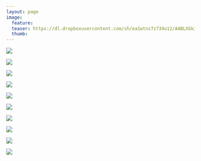```yaml
---
layout: page
image:
  feature:
  teaser: https://dl.dropboxusercontent.com/sh/ea1wtnz7z734o12/AABLXGk3cPXAkaNIov0mXFOia/luontokuvat/kes%C3%A4/2/DSC33119-245px.jpg
  thumb:
---
```


[![](https://dl.dropboxusercontent.com/sh/ea1wtnz7z734o12/AACfBLAke7Z0DiIf2EzUO1yba/luontokuvat/kes%C3%A4/2/DSC33131-800px.jpg)](https://dl.dropboxusercontent.com/sh/ea1wtnz7z734o12/AABedAwdn4LwBbKJHm6zuqJva/luontokuvat/kes%C3%A4/2/DSC33131.jpg)

[![](https://dl.dropboxusercontent.com/sh/ea1wtnz7z734o12/AACI8XUOYKhwUIRRv2aATuvra/luontokuvat/kes%C3%A4/2/DSC33132-800px.jpg)](https://dl.dropboxusercontent.com/sh/ea1wtnz7z734o12/AABiIK38Y18aZmqddmgeq2oia/luontokuvat/kes%C3%A4/2/DSC33132.jpg)

[![](https://dl.dropboxusercontent.com/sh/ea1wtnz7z734o12/AAD69uoymvdKrjq8FZtSBbIka/luontokuvat/kes%C3%A4/2/DSC33137-800px.jpg)](https://dl.dropboxusercontent.com/sh/ea1wtnz7z734o12/AADNFlOr2Q0y19lSQRjO4Ym3a/luontokuvat/kes%C3%A4/2/DSC33137.jpg)

[![](https://dl.dropboxusercontent.com/sh/ea1wtnz7z734o12/AAD7ER5kklHLnS1s20s34Gf2a/luontokuvat/kes%C3%A4/2/DSC33139-800px.jpg)](https://dl.dropboxusercontent.com/sh/ea1wtnz7z734o12/AABPkx_g5TA7-HBpf79vQpXRa/luontokuvat/kes%C3%A4/2/DSC33139.jpg)

[![](https://dl.dropboxusercontent.com/sh/ea1wtnz7z734o12/AACIHFctmAjUX18DQNUz1h0ja/luontokuvat/kes%C3%A4/2/DSC33188-800px.jpg)](https://dl.dropboxusercontent.com/sh/ea1wtnz7z734o12/AAAAB8dWHSXDy1x4HSz8OGLRa/luontokuvat/kes%C3%A4/2/DSC33188.jpg)

[![](https://dl.dropboxusercontent.com/sh/ea1wtnz7z734o12/AAB6LM3IbsSQf5FZNhKa0mIva/luontokuvat/kes%C3%A4/2/DSC33125-800px.jpg)](https://dl.dropboxusercontent.com/sh/ea1wtnz7z734o12/AAC3Q60oxZng7cThyJsnEqiBa/luontokuvat/kes%C3%A4/2/DSC33125.jpg)

[![](https://dl.dropboxusercontent.com/sh/ea1wtnz7z734o12/AAC1NVu-c9dTjU2bzWYsECUxa/luontokuvat/kes%C3%A4/2/DSC33122-800px.jpg)](https://dl.dropboxusercontent.com/sh/ea1wtnz7z734o12/AADbzJRZPJlPCbQ_lpjCoSzwa/luontokuvat/kes%C3%A4/2/DSC33122.jpg)

[![](https://dl.dropboxusercontent.com/sh/ea1wtnz7z734o12/AACJvE64C3baV4rhY9ImWW47a/luontokuvat/kes%C3%A4/2/DSC33121-800px.jpg)](https://dl.dropboxusercontent.com/sh/ea1wtnz7z734o12/AAAl7L0YoUKQ6gODLuha-LfFa/luontokuvat/kes%C3%A4/2/DSC33121.jpg)

[![](https://dl.dropboxusercontent.com/sh/ea1wtnz7z734o12/AAB7UiddZkV3aZ5TYhBVIKlVa/luontokuvat/kes%C3%A4/2/DSC33115-800px.jpg)](https://dl.dropboxusercontent.com/sh/ea1wtnz7z734o12/AADfT-bvRh_8TEqLFDDUMrfNa/luontokuvat/kes%C3%A4/2/DSC33115.jpg)

[![](https://dl.dropboxusercontent.com/sh/ea1wtnz7z734o12/AAA8y-lvghEqidDPOlW0XuU8a/luontokuvat/kes%C3%A4/2/DSC33119-800px.jpg)](https://dl.dropboxusercontent.com/sh/ea1wtnz7z734o12/AADAC1usNB_0WtMsQA_MxOxxa/luontokuvat/kes%C3%A4/2/DSC33119.jpg)
